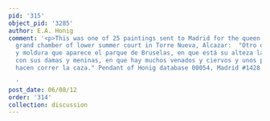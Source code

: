 ```yaml
---
pid: '315'
object_pid: '3285'
author: E.A. Honig
comment: '<p>This was one of 25 paintings sent to Madrid for the queen. In 1636 in
  grand chamber of lower summer court in Torre Nueva, Alcazar:  "Otro del mismo tamaño
  y moldura que aparece el parque de Bruselas, en que está su alteza la Sra. Infanta
  con sus damas y meninas, en que hay muchos venados y ciervos y unos perrillos que
  hacen correr la caza." Pendant of Honig database 00054, Madrid #1428.</p>

  '
post_date: 06/08/12
order: '314'
collection: discussion
---
```

